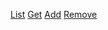 [List](https://google.com)
[Get](https://google.com)
[Add](https://google.com)
[Remove](https://google.com)
